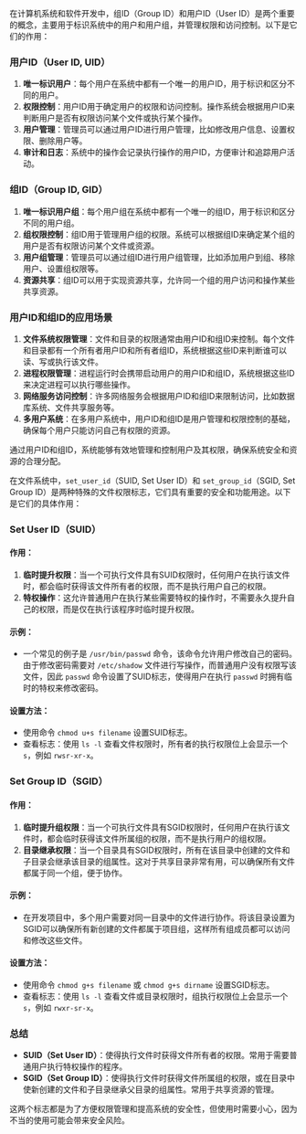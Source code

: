 在计算机系统和软件开发中，组ID（Group ID）和用户ID（User ID）是两个重要的概念，主要用于标识系统中的用户和用户组，并管理权限和访问控制。以下是它们的作用：

### 用户ID（User ID, UID）

1. **唯一标识用户**：每个用户在系统中都有一个唯一的用户ID，用于标识和区分不同的用户。
2. **权限控制**：用户ID用于确定用户的权限和访问控制。操作系统会根据用户ID来判断用户是否有权限访问某个文件或执行某个操作。
3. **用户管理**：管理员可以通过用户ID进行用户管理，比如修改用户信息、设置权限、删除用户等。
4. **审计和日志**：系统中的操作会记录执行操作的用户ID，方便审计和追踪用户活动。

### 组ID（Group ID, GID）

1. **唯一标识用户组**：每个用户组在系统中都有一个唯一的组ID，用于标识和区分不同的用户组。
2. **组权限控制**：组ID用于管理用户组的权限。系统可以根据组ID来确定某个组的用户是否有权限访问某个文件或资源。
3. **用户组管理**：管理员可以通过组ID进行用户组管理，比如添加用户到组、移除用户、设置组权限等。
4. **资源共享**：组ID可以用于实现资源共享，允许同一个组的用户访问和操作某些共享资源。

### 用户ID和组ID的应用场景

1. **文件系统权限管理**：文件和目录的权限通常由用户ID和组ID来控制。每个文件和目录都有一个所有者用户ID和所有者组ID，系统根据这些ID来判断谁可以读、写或执行该文件。
2. **进程权限管理**：进程运行时会携带启动用户的用户ID和组ID，系统根据这些ID来决定进程可以执行哪些操作。
3. **网络服务访问控制**：许多网络服务会根据用户ID和组ID来限制访问，比如数据库系统、文件共享服务等。
4. **多用户系统**：在多用户系统中，用户ID和组ID是用户管理和权限控制的基础，确保每个用户只能访问自己有权限的资源。

通过用户ID和组ID，系统能够有效地管理和控制用户及其权限，确保系统安全和资源的合理分配。


在文件系统中，`set_user_id`（SUID, Set User ID）和 `set_group_id`（SGID, Set Group ID）是两种特殊的文件权限标志，它们具有重要的安全和功能用途。以下是它们的具体作用：

### Set User ID（SUID）

#### 作用：
1. **临时提升权限**：当一个可执行文件具有SUID权限时，任何用户在执行该文件时，都会临时获得该文件所有者的权限，而不是执行用户自己的权限。
2. **特权操作**：这允许普通用户在执行某些需要特权的操作时，不需要永久提升自己的权限，而是仅在执行该程序时临时提升权限。

#### 示例：
- 一个常见的例子是 `/usr/bin/passwd` 命令，该命令允许用户修改自己的密码。由于修改密码需要对 `/etc/shadow` 文件进行写操作，而普通用户没有权限写该文件，因此 `passwd` 命令设置了SUID标志，使得用户在执行 `passwd` 时拥有临时的特权来修改密码。

#### 设置方法：
- 使用命令 `chmod u+s filename` 设置SUID标志。
- 查看标志：使用 `ls -l` 查看文件权限时，所有者的执行权限位上会显示一个 `s`，例如 `rwsr-xr-x`。

### Set Group ID（SGID）

#### 作用：
1. **临时提升组权限**：当一个可执行文件具有SGID权限时，任何用户在执行该文件时，都会临时获得该文件所属组的权限，而不是执行用户的组权限。
2. **目录继承权限**：当一个目录具有SGID权限时，所有在该目录中创建的文件和子目录会继承该目录的组属性。这对于共享目录非常有用，可以确保所有文件都属于同一个组，便于协作。

#### 示例：
- 在开发项目中，多个用户需要对同一目录中的文件进行协作。将该目录设置为SGID可以确保所有新创建的文件都属于项目组，这样所有组成员都可以访问和修改这些文件。

#### 设置方法：
- 使用命令 `chmod g+s filename` 或 `chmod g+s dirname` 设置SGID标志。
- 查看标志：使用 `ls -l` 查看文件或目录权限时，组执行权限位上会显示一个 `s`，例如 `rwxr-sr-x`。

### 总结

- **SUID（Set User ID）**：使得执行文件时获得文件所有者的权限。常用于需要普通用户执行特权操作的程序。
- **SGID（Set Group ID）**：使得执行文件时获得文件所属组的权限，或在目录中使新创建的文件和子目录继承父目录的组属性。常用于共享资源的管理。

这两个标志都是为了方便权限管理和提高系统的安全性，但使用时需要小心，因为不当的使用可能会带来安全风险。